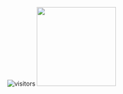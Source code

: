 ![visitors](https://visitor-badge.glitch.me/badge?page_id=435013988)
<img height="180em" src="https://github-readme-stats.vercel.app/api?username=g4met11&show_icons=true&hide_border=true&&count_private=true&include_all_commits=true" />
